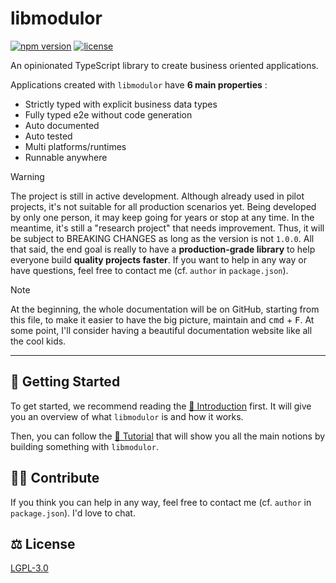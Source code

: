 # libmodulor

[![npm version](https://img.shields.io/npm/v/libmodulor.svg?style=for-the-badge&color=blue)](https://www.npmjs.com/package/libmodulor)
[![license](https://img.shields.io/badge/license-LGPL-green.svg?style=for-the-badge)](https://github.com/c100k/libmodulor/blob/master/LICENSE)

An opinionated TypeScript library to create business oriented applications.

Applications created with `libmodulor` have **6 main properties** :

- Strictly typed with explicit business data types
- Fully typed e2e without code generation
- Auto documented
- Auto tested
- Multi platforms/runtimes
- Runnable anywhere

> [!WARNING]
> The project is still in active development. Although already used in pilot projects, it's not suitable for all production scenarios yet.
> Being developed by only one person, it may keep going for years or stop at any time.
> In the meantime, it's still a "research project" that needs improvement. Thus, it will be subject to BREAKING CHANGES as long as the version is not `1.0.0`.
> All that said, the end goal is really to have a **production-grade library** to help everyone build **quality projects faster**. If you want to help in any way or have questions, feel free to contact me (cf. `author` in `package.json`).

> [!NOTE]
> At the beginning, the whole documentation will be on GitHub, starting from this file, to make it easier to have the big picture, maintain and <kbd>cmd</kbd> + <kbd>F</kbd>. At some point, I'll consider having a beautiful documentation website like all the cool kids.

---

## 🚀 Getting Started

To get started, we recommend reading the [📖 Introduction](./docs/Introduction.md) first. It will give you an overview of what `libmodulor` is and how it works.

Then, you can follow the [🚀 Tutorial](./docs/Tutorial.md) that will show you all the main notions by building something with `libmodulor`.

## 👨‍💻 Contribute

If you think you can help in any way, feel free to contact me (cf. `author` in `package.json`). I'd love to chat.

## ⚖️ License

[LGPL-3.0](./LICENSE)
